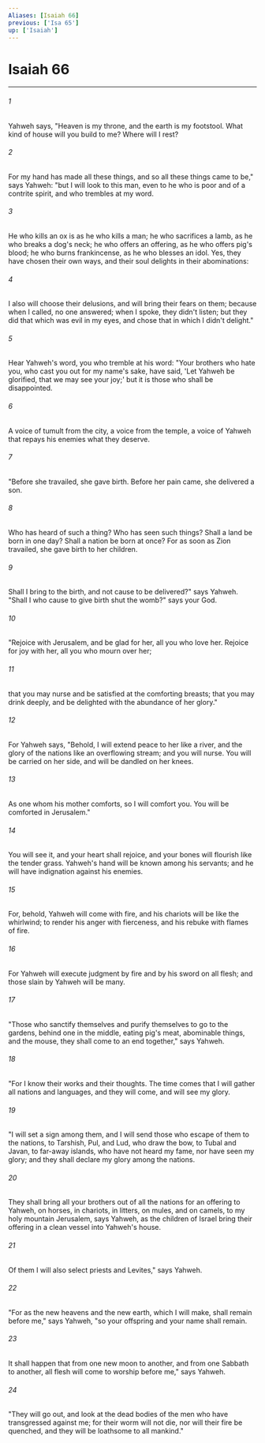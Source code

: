 ```yaml
---
Aliases: [Isaiah 66]
previous: ['Isa 65']
up: ['Isaiah']
---
```

# Isaiah 66
***





###### 1 

Yahweh says, "Heaven is my throne, and the earth is my footstool. What kind of house will you build to me? Where will I rest? 



###### 2 

For my hand has made all these things, and so all these things came to be," says Yahweh: "but I will look to this man, even to he who is poor and of a contrite spirit, and who trembles at my word. 



###### 3 

He who kills an ox is as he who kills a man; he who sacrifices a lamb, as he who breaks a dog's neck; he who offers an offering, as he who offers pig's blood; he who burns frankincense, as he who blesses an idol. Yes, they have chosen their own ways, and their soul delights in their abominations: 



###### 4 

I also will choose their delusions, and will bring their fears on them; because when I called, no one answered; when I spoke, they didn't listen; but they did that which was evil in my eyes, and chose that in which I didn't delight." 



###### 5 

Hear Yahweh's word, you who tremble at his word: "Your brothers who hate you, who cast you out for my name's sake, have said, 'Let Yahweh be glorified, that we may see your joy;' but it is those who shall be disappointed. 



###### 6 

A voice of tumult from the city, a voice from the temple, a voice of Yahweh that repays his enemies what they deserve. 



###### 7 

"Before she travailed, she gave birth. Before her pain came, she delivered a son. 



###### 8 

Who has heard of such a thing? Who has seen such things? Shall a land be born in one day? Shall a nation be born at once? For as soon as Zion travailed, she gave birth to her children. 



###### 9 

Shall I bring to the birth, and not cause to be delivered?" says Yahweh. "Shall I who cause to give birth shut the womb?" says your God. 



###### 10 

"Rejoice with Jerusalem, and be glad for her, all you who love her. Rejoice for joy with her, all you who mourn over her; 



###### 11 

that you may nurse and be satisfied at the comforting breasts; that you may drink deeply, and be delighted with the abundance of her glory." 



###### 12 

For Yahweh says, "Behold, I will extend peace to her like a river, and the glory of the nations like an overflowing stream; and you will nurse. You will be carried on her side, and will be dandled on her knees. 



###### 13 

As one whom his mother comforts, so I will comfort you. You will be comforted in Jerusalem." 



###### 14 

You will see it, and your heart shall rejoice, and your bones will flourish like the tender grass. Yahweh's hand will be known among his servants; and he will have indignation against his enemies. 



###### 15 

For, behold, Yahweh will come with fire, and his chariots will be like the whirlwind; to render his anger with fierceness, and his rebuke with flames of fire. 



###### 16 

For Yahweh will execute judgment by fire and by his sword on all flesh; and those slain by Yahweh will be many. 



###### 17 

"Those who sanctify themselves and purify themselves to go to the gardens, behind one in the middle, eating pig's meat, abominable things, and the mouse, they shall come to an end together," says Yahweh. 



###### 18 

"For I know their works and their thoughts. The time comes that I will gather all nations and languages, and they will come, and will see my glory. 



###### 19 

"I will set a sign among them, and I will send those who escape of them to the nations, to Tarshish, Pul, and Lud, who draw the bow, to Tubal and Javan, to far-away islands, who have not heard my fame, nor have seen my glory; and they shall declare my glory among the nations. 



###### 20 

They shall bring all your brothers out of all the nations for an offering to Yahweh, on horses, in chariots, in litters, on mules, and on camels, to my holy mountain Jerusalem, says Yahweh, as the children of Israel bring their offering in a clean vessel into Yahweh's house. 



###### 21 

Of them I will also select priests and Levites," says Yahweh. 



###### 22 

"For as the new heavens and the new earth, which I will make, shall remain before me," says Yahweh, "so your offspring and your name shall remain. 



###### 23 

It shall happen that from one new moon to another, and from one Sabbath to another, all flesh will come to worship before me," says Yahweh. 



###### 24 

"They will go out, and look at the dead bodies of the men who have transgressed against me; for their worm will not die, nor will their fire be quenched, and they will be loathsome to all mankind."

